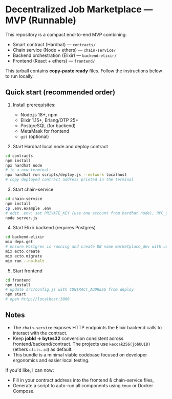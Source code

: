 # Decentralized Job Marketplace — MVP (Runnable)

This repository is a compact end-to-end MVP combining:
- Smart contract (Hardhat) — `contracts/`
- Chain service (Node + ethers) — `chain-service/`
- Backend orchestration (Elixir) — `backend-elixir/`
- Frontend (React + ethers) — `frontend/`

This tarball contains **copy-paste ready** files. Follow the instructions below to run locally.

## Quick start (recommended order)

1. Install prerequisites:
   - Node.js 18+, npm
   - Elixir 1.15+, Erlang/OTP 25+
   - PostgreSQL (for backend)
   - MetaMask for frontend
   - `git` (optional)

2. Start Hardhat local node and deploy contract
```bash
cd contracts
npm install
npx hardhat node
# in a new terminal:
npx hardhat run scripts/deploy.js --network localhost
# copy deployed contract address printed in the terminal
```

3. Start chain-service
```bash
cd chain-service
npm install
cp .env.example .env
# edit .env: set PRIVATE_KEY (use one account from hardhat node), RPC_URL, CONTRACT_ADDRESS, CONTRACT_ABI_PATH
node server.js
```

4. Start Elixir backend (requires Postgres)
```bash
cd backend-elixir
mix deps.get
# ensure Postgres is running and create DB name marketplace_dev with user/password in config/config.exs
mix ecto.create
mix ecto.migrate
mix run --no-halt
```

5. Start frontend
```bash
cd frontend
npm install
# update src/config.js with CONTRACT_ADDRESS from deploy
npm start
# open http://localhost:3000
```

## Notes
- The `chain-service` exposes HTTP endpoints the Elixir backend calls to interact with the contract.
- Keep **jobId → bytes32** conversion consistent across frontend/backend/contract. The projects use `keccak256(jobUUID)` (ethers `utils.id`) as default.
- This bundle is a minimal viable codebase focused on developer ergonomics and easier local testing.

If you'd like, I can now:
- Fill in your contract address into the frontend & chain-service files,
- Generate a script to auto-run all components using `tmux` or Docker Compose.


